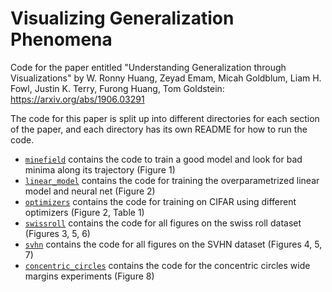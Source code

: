 # Visualizing Generalization Phenomena 
Code for the paper entitled "Understanding Generalization through Visualizations" by W. Ronny Huang, Zeyad Emam, Micah Goldblum, Liam H. Fowl, Justin K. Terry, Furong Huang, Tom Goldstein:
https://arxiv.org/abs/1906.03291

The code for this paper is split up into different directories for each section of the paper, and each directory has its own README for how to run the code.
- [`minefield`](minefield) contains the code to train a good model and look for
  bad minima along its trajectory (Figure 1)
- [`linear_model`](linear_model) contains the code for training the overparametrized linear model and neural net (Figure 2)
- [`optimizers`](optimizers) contains the code for training on CIFAR using different optimizers (Figure 2, Table 1)
- [`swissroll`](swissroll) contains the code for all figures on the swiss roll dataset (Figures 3, 5, 6)
- [`svhn`](svhn) contains the code for all figures on the SVHN dataset (Figures 4, 5, 7)
- [`concentric_circles`](concentric_circles) contains the code for the concentric circles wide margins experiments (Figure 8)
